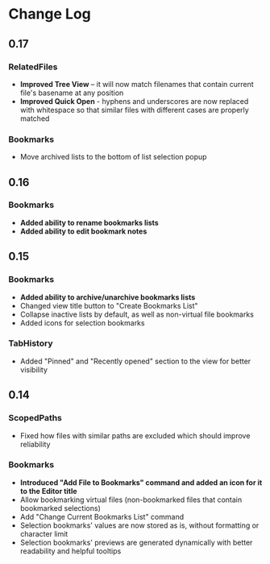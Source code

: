# Change Log

## 0.17

### RelatedFiles

- **Improved Tree View** – it will now match filenames that contain current file's basename at any position
- **Improved Quick Open** - hyphens and underscores are now replaced with whitespace so that similar files with different cases are properly matched

### Bookmarks

- Move archived lists to the bottom of list selection popup

## 0.16

### Bookmarks

- **Added ability to rename bookmarks lists**
- **Added ability to edit bookmark notes**

## 0.15

### Bookmarks

- **Added ability to archive/unarchive bookmarks lists**
- Changed view title button to "Create Bookmarks List"
- Collapse inactive lists by default, as well as non-virtual file bookmarks
- Added icons for selection bookmarks

### TabHistory

- Added "Pinned" and "Recently opened" section to the view for better visibility

## 0.14

### ScopedPaths

- Fixed how files with similar paths are excluded which should improve reliability

### Bookmarks

- **Introduced "Add File to Bookmarks" command and added an icon for it to the Editor title**
- Allow bookmarking virtual files (non-bookmarked files that contain bookmarked selections)
- Add "Change Current Bookmarks List" command
- Selection bookmarks' values are now stored as is, without formatting or character limit
- Selection bookmarks' previews are generated dynamically with better readability and helpful tooltips
